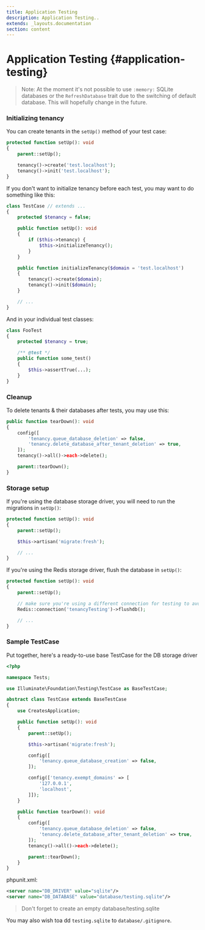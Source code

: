 ```yaml
---
title: Application Testing
description: Application Testing..
extends: _layouts.documentation
section: content
---
```


# Application Testing {#application-testing}

> Note: At the moment it's not possible to use `:memory:` SQLite databases or the `RefreshDatabase` trait due to the switching of default database. This will hopefully change in the future.

### Initializing tenancy

You can create tenants in the `setUp()` method of your test case:

```php
protected function setUp(): void
{
    parent::setUp();

    tenancy()->create('test.localhost');
    tenancy()->init('test.localhost');
}
```

If you don't want to initialize tenancy before each test, you may want to do something like this:
```php
class TestCase // extends ...
{
    protected $tenancy = false;

    public function setUp(): void
    {
        if ($this->tenancy) {
            $this->initializeTenancy();
        }
    }

    public function initializeTenancy($domain = 'test.localhost')
    {
        tenancy()->create($domain);
        tenancy()->init($domain);
    }

    // ...
}
```

And in your individual test classes:
```php
class FooTest
{
    protected $tenancy = true;

    /** @test */
    public function some_test()
    {
        $this->assertTrue(...);
    }
}
```

### Cleanup

To delete tenants & their databases after tests, you may use this:
```php
public function tearDown(): void
{
    config([
        'tenancy.queue_database_deletion' => false,
        'tenancy.delete_database_after_tenant_deletion' => true,
    ]);
    tenancy()->all()->each->delete();

    parent::tearDown();
}
```

### Storage setup

If you're using the database storage driver, you will need to run the migrations in `setUp()`:
```php
protected function setUp(): void
{
    parent::setUp();

    $this->artisan('migrate:fresh');

    // ...
}
```

If you're using the Redis storage driver, flush the database in `setUp()`:

```php
protected function setUp(): void
{
    parent::setUp();

    // make sure you're using a different connection for testing to avoid losing data
    Redis::connection('tenancyTesting')->flushdb();

    // ...
}
```

### Sample TestCase

Put together, here's a ready-to-use base TestCase for the DB storage driver
```php
<?php

namespace Tests;

use Illuminate\Foundation\Testing\TestCase as BaseTestCase;

abstract class TestCase extends BaseTestCase
{
    use CreatesApplication;

    public function setUp(): void
    {
        parent::setUp();

        $this->artisan('migrate:fresh');

        config([
            'tenancy.queue_database_creation' => false,
        ]);

        config(['tenancy.exempt_domains' => [
            '127.0.0.1',
            'localhost',
        ]]);
    }

    public function tearDown(): void
    {
        config([
            'tenancy.queue_database_deletion' => false,
            'tenancy.delete_database_after_tenant_deletion' => true,
        ]);
        tenancy()->all()->each->delete();

        parent::tearDown();
    }
}
```

phpunit.xml:
```xml
<server name="DB_DRIVER" value="sqlite"/>
<server name="DB_DATABASE" value="database/testing.sqlite"/>
```

> Don't forget to create an empty database/testing.sqlite

You may also wish toa dd `testing.sqlite` to `database/.gitignore`.